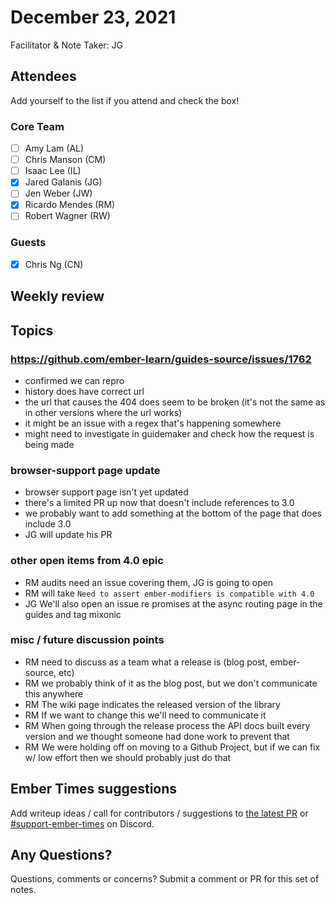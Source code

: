 # December 23, 2021

Facilitator & Note Taker: JG

## Attendees

Add yourself to the list if you attend and check the box!

### Core Team

- [ ] Amy Lam (AL)
- [ ] Chris Manson (CM)
- [ ] Isaac Lee (IL)
- [x] Jared Galanis (JG)
- [ ] Jen Weber (JW)
- [x] Ricardo Mendes (RM)
- [ ] Robert Wagner (RW)

### Guests

- [x] Chris Ng (CN)

## Weekly review

## Topics

### https://github.com/ember-learn/guides-source/issues/1762

- confirmed we can repro
- history does have correct url
- the url that causes the 404 does seem to be broken (it's not the same as in other versions where the url works)
- it might be an issue with a regex that's happening somewhere
- might need to investigate in guidemaker and check how the request is being made

### browser-support page update

- browser support page isn't yet updated
- there's a limited PR up now that doesn't include references to 3.0
- we probably want to add something at the bottom of the page that does include 3.0
- JG will update his PR

### other open items from 4.0 epic

- RM audits need an issue covering them, JG is going to open
- RM will take `Need to assert ember-modifiers is compatible with 4.0`
- JG We'll also open an issue re promises at the async routing page in the guides and tag mixonic

### misc / future discussion points

- RM need to discuss as a team what a release is (blog post, ember-source, etc)
- RM we probably think of it as the blog post, but we don't communicate this anywhere
- RM The wiki page indicates the released version of the library
- RM If we want to change this we'll need to communicate it
- RM When going through the release process the API docs built every version and we thought someone had done work to prevent that
- RM We were holding off on moving to a Github Project, but if we can fix w/ low effort then we should probably just do that

## Ember Times suggestions

Add writeup ideas / call for contributors / suggestions to [the latest PR](https://github.com/ember-learn/ember-blog/pulls?q=is%3Aopen+is%3Apr+label%3A%22%F0%9F%97%9E+embertimes%22%20or%20#support-ember-times) or [#support-ember-times](https://discordapp.com/channels/480462759797063690/485450546887786506) on Discord.

## Any Questions?

Questions, comments or concerns? Submit a comment or PR for this set of notes.
